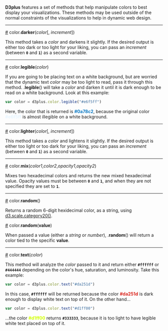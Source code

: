 **D3plus** features a set of methods that help manipulate colors to best display your visualizations. These methods may be used outside of the normal constraints of the visualizations to help in dynamic web design.

***

<a name="darker" href="#wiki-darker">#</a> color.**darker**(*color*[, *increment*])

This method takes a *color* and darkens it slightly. If the desired output is either too dark or too light for your liking, you can pass an *increment* (between <code>**0**</code> and <code>**1**</code>) as a second variable.

***

<a name="legible" href="#wiki-legible">#</a> color.**legible**(*color*)

If you are going to be placing text on a white background, but are worried that the dynamic text *color* may be too light to read, pass it through this method. .**legible**() will take a *color* and darken it until it is dark enough to be read on a white background. Look at this example:

```js
var color = d3plus.color.legible("#e6f5ff")
```

Here, the color that is returned is <font color='#0a78c2'>**#0a78c2**</font>, because the original color <font color='#e6f5ff'>**#e6f5ff**</font> is almost illegible on a white background.

***

<a name="lighter" href="#wiki-lighter">#</a> color.**lighter**(*color*[, *increment*])

This method takes a *color* and lightens it slightly. If the desired output is either too light or too dark for your liking, you can pass an *increment* (between <code>**0**</code> and <code>**1**</code>) as a second variable.

***

<a name="mix" href="#wiki-mix">#</a> color.**mix**(*color1*,*color2*,*opacity1*,*opacity2*)

Mixes two hexadecimal colors and returns the new mixed hexadecimal value. Opacity values must be between <code>**0**</code> and <code>**1**</code>, and when they are not specified they are set to <code>**1**</code>.

***

<a name="random" href="#wiki-random">#</a> color.**random**()

Returns a random 6-digit hexidecimal color, as a string, using [d3.scale.category20()](https://github.com/mbostock/d3/wiki/Ordinal-Scales#wiki-category20b).

<a name="random" href="#wiki-random">#</a> color.**random**(**value**)

When passed a value (either a *string* or *number*), .**random**() will return a color tied to the specific **value**.

***

<a name="text" href="#wiki-text">#</a> color.**text**(*color*)

This method will analyze the *color* passed to it and return either <code>**#ffffff**</code> or <code>**#444444**</code> depending on the color's hue, saturation, and luminosity. Take this example:

```js
var color = d3plus.color.text("#da251d")
```

In this case, <code>**#ffffff**</code> will be returned because the color <font color='#da251d'>**#da251d**</font> is dark enough to display white text on top of it. On the other hand...

```js
var color = d3plus.color.text("#d1ff00")
```

...the color <font color='#d1ff00'>**#d1ff00**</font> returns <code>**#333333**</code>, because it is too light to have legible white text placed on top of it.
